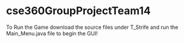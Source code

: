 # cse360GroupProjectTeam14
To Run the Game download the source files under T_Strife and run the Main_Menu.java file to begin the GUI!
